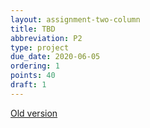 ```yaml
---
layout: assignment-two-column
title: TBD
abbreviation: P2
type: project
due_date: 2020-06-05
ordering: 1 
points: 40
draft: 1
---
```


[Old version](https://eecs110.github.io/winter2020/course-files/projects/project_02/README)